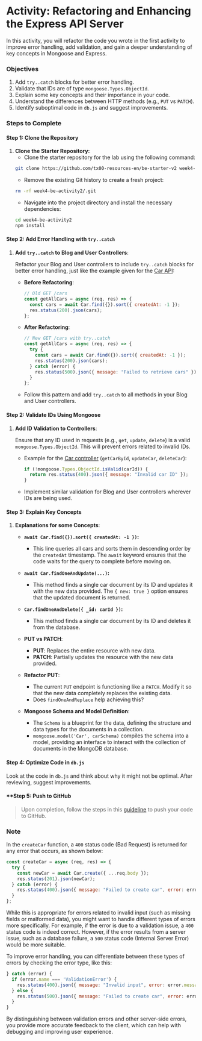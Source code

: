 # Activity: Refactoring and Enhancing the Express API Server

In this activity, you will refactor the code you wrote in the first activity to improve error handling, add validation, and gain a deeper understanding of key concepts in Mongoose and Express.

### Objectives
1. Add `try..catch` blocks for better error handling.
2. Validate that IDs are of type `mongoose.Types.ObjectId`.
3. Explain some key concepts and their importance in your code.
4. Understand the differences between HTTP methods (e.g., `PUT` vs `PATCH`).
5. Identify suboptimal code in `db.js` and suggest improvements.

### Steps to Complete

#### **Step 1: Clone the Repository**

1. **Clone the Starter Repository:**
   - Clone the starter repository for the lab using the following command:
   ```bash
   git clone https://github.com/tx00-resources-en/be-starter-v2 week4-be-activity2
   ```
   - Remove the existing Git history to create a fresh project:
   ```bash
   rm -rf week4-be-activity2/.git
   ```
   - Navigate into the project directory and install the necessary dependencies:
   ```bash
   cd week4-be-activity2
   npm install
   ```

#### **Step 2: Add Error Handling with `try..catch`**

1. **Add `try..catch` to Blog and User Controllers**:

   Refactor your Blog and User controllers to include `try..catch` blocks for better error handling, just like the example given for the [Car API](https://github.com/tx00-resources-en/be-starter-v2/blob/main/controllers/carControllers.js):

   - **Before Refactoring**:
     ```javascript
     // Old GET /cars
     const getAllCars = async (req, res) => {
       const cars = await Car.find({}).sort({ createdAt: -1 });
       res.status(200).json(cars);
     };
     ```

   - **After Refactoring**:
     ```javascript
     // New GET /cars with try..catch
     const getAllCars = async (req, res) => {
       try {
         const cars = await Car.find({}).sort({ createdAt: -1 });
         res.status(200).json(cars);
       } catch (error) {
         res.status(500).json({ message: "Failed to retrieve cars" });
       }
     };
     ```

   - Follow this pattern and add `try..catch` to all methods in your Blog and User controllers.

#### **Step 2: Validate IDs Using Mongoose**

1. **Add ID Validation to Controllers**:

   Ensure that any ID used in requests (e.g., `get`, `update`, `delete`) is a valid `mongoose.Types.ObjectId`. This will prevent errors related to invalid IDs.

   - Example for the [Car controller](https://github.com/tx00-resources-en/be-starter-v2/blob/main/controllers/carControllers.js) (`getCarById`, `updateCar`, `deleteCar`):
     ```javascript
     if (!mongoose.Types.ObjectId.isValid(carId)) {
       return res.status(400).json({ message: "Invalid car ID" });
     }
     ```

   - Implement similar validation for Blog and User controllers wherever IDs are being used.

#### **Step 3: Explain Key Concepts**

1. **Explanations for some Concepts**:

   - **`await Car.find({}).sort({ createdAt: -1 })`:**
     - This line queries all cars and sorts them in descending order by the `createdAt` timestamp. The `await` keyword ensures that the code waits for the query to complete before moving on.

   - **`await Car.findOneAndUpdate(...)`:**
     - This method finds a single car document by its ID and updates it with the new data provided. The `{ new: true }` option ensures that the updated document is returned. 
     <!-- The `{ overwrite: true }` *deprecated* option, used to replace the entire document with the new data. -->

   - **`Car.findOneAndDelete({ _id: carId })`:**
     - This method finds a single car document by its ID and deletes it from the database.

   - **PUT vs PATCH**:
     - **PUT**: Replaces the entire resource with new data.
     - **PATCH**: Partially updates the resource with the new data provided.

   - **Refactor PUT**:
     - The current `PUT` endpoint is functioning like a `PATCH`. Modify it so that the new data completely replaces the existing data.
     - Does `findOneAndReplace` help achieving this?

     <!-- 
     ```javascript
     // PATCH /cars/:carId - Refactored to act as PATCH
     const patchCar = async (req, res) => {
       const { carId } = req.params;

       if (!mongoose.Types.ObjectId.isValid(carId)) {
         return res.status(400).json({ message: "Invalid car ID" });
       }

       try {
         const updatedCar = await Car.findOneAndUpdate(
           { _id: carId },
           { ...req.body },
           { new: true } 
         );
         if (updatedCar) {
           res.status(200).json(updatedCar);
         } else {
           res.status(404).json({ message: "Car not found" });
         }
       } catch (error) {
         res.status(500).json({ message: "Failed to update car" });
       }
     };
     ``` 
     -->

   - **Mongoose Schema and Model Definition**:
     - The `Schema` is a blueprint for the data, defining the structure and data types for the documents in a collection.
     - `mongoose.model('Car', carSchema)` compiles the schema into a model, providing an interface to interact with the collection of documents in the MongoDB database.

#### **Step 4: Optimize Code in `db.js`**

Look at the code in `db.js` and think about why it might not be optimal. After reviewing, suggest improvements.

#### **Step 5: Push to GitHub

> Upon completion, follow the steps in this [guideline](push-to-github.md) to push your code to GitHub. 

### Note

In the `createCar` function, a `400` status code (Bad Request) is returned for any error that occurs, as shown below:

```javascript
const createCar = async (req, res) => {
  try {
    const newCar = await Car.create({ ...req.body });
    res.status(201).json(newCar);
  } catch (error) {
    res.status(400).json({ message: "Failed to create car", error: error.message });
  }
};
```

While this is appropriate for errors related to invalid input (such as missing fields or malformed data), you might want to handle different types of errors more specifically. For example, if the error is due to a validation issue, a `400` status code is indeed correct. However, if the error results from a server issue, such as a database failure, a `500` status code (Internal Server Error) would be more suitable.

To improve error handling, you can differentiate between these types of errors by checking the error type, like this:

```javascript
} catch (error) {
  if (error.name === 'ValidationError') {
    res.status(400).json({ message: "Invalid input", error: error.message });
  } else {
    res.status(500).json({ message: "Failed to create car", error: error.message });
  }
}
```

By distinguishing between validation errors and other server-side errors, you provide more accurate feedback to the client, which can help with debugging and improving user experience.

